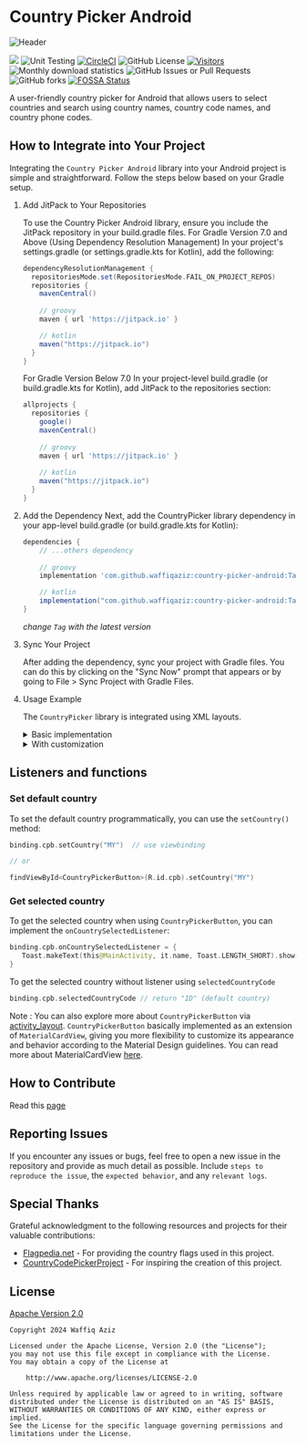 # Country Picker Android

![Header](/assets/images/feature_graphic.png)

[![](https://jitpack.io/v/waffiqaziz/country-picker-android.svg)](https://jitpack.io/#waffiqaziz/country-picker-android)
![Unit Testing](https://github.com/waffiqaziz/country-picker-android/actions/workflows/unit_testing.yml/badge.svg)
[![CircleCI](https://dl.circleci.com/status-badge/img/gh/waffiqaziz/country-picker-android/tree/master.svg?style=svg)](https://dl.circleci.com/status-badge/redirect/gh/waffiqaziz/country-picker-android/tree/master)
![GitHub License](https://img.shields.io/github/license/waffiqaziz/country-picker-android)
[![Visitors](https://api.visitorbadge.io/api/visitors?path=https%3A%2F%2Fgithub.com%2Fwaffiqaziz%2Fcountry-picker-android%2F&countColor=%2388d66c&style=flat)](https://visitorbadge.io/status?path=https%3A%2F%2Fgithub.com%2Fwaffiqaziz%2Fcountry-picker-android%2F)
![Monthly download statistics](https://jitpack.io/v/waffiqaziz/country-picker-android/month.svg)
![GitHub Issues or Pull Requests](https://img.shields.io/github/issues/waffiqaziz/country-picker-android)
![GitHub forks](https://img.shields.io/github/forks/waffiqaziz/country-picker-android)
[![FOSSA Status](https://app.fossa.com/api/projects/git%2Bgithub.com%2Fwaffiqaziz%2Fcountry-picker-android.svg?type=small)](https://app.fossa.com/projects/git%2Bgithub.com%2Fwaffiqaziz%2Fcountry-picker-android?ref=badge_small)


A user-friendly country picker for Android that allows users to select countries and search using
country names, country code names, and country phone codes.

## How to Integrate into Your Project

Integrating the `Country Picker Android` library into your Android project is simple and
straightforward.
Follow the steps below based on your Gradle setup.

1. Add JitPack to Your Repositories

   To use the Country Picker Android library, ensure you include the JitPack repository in your
   build.gradle
   files.
   For Gradle Version 7.0 and Above (Using Dependency Resolution Management)
   In your project's settings.gradle (or settings.gradle.kts for Kotlin), add the following:

    ```groovy
    dependencyResolutionManagement {
      repositoriesMode.set(RepositoriesMode.FAIL_ON_PROJECT_REPOS)
      repositories {
        mavenCentral()
        
        // groovy
        maven { url 'https://jitpack.io' }
   
        // kotlin
        maven("https://jitpack.io")
      }
    }
    ```

   For Gradle Version Below 7.0
   In your project-level build.gradle (or build.gradle.kts for Kotlin), add JitPack to the
   repositories
   section:

    ```groovy
    allprojects {
      repositories {
        google()
        mavenCentral()
        
        // groovy
        maven { url 'https://jitpack.io' }
        
        // kotlin
        maven("https://jitpack.io")
      }
    }
    ```

2. Add the Dependency
   Next, add the CountryPicker library dependency in your app-level build.gradle (or
   build.gradle.kts for Kotlin):
   ```groovy
   dependencies {
       // ...others dependency
       
       // groovy
       implementation 'com.github.waffiqaziz:country-picker-android:Tag'                                                                        
   
       // kotlin
       implementation("com.github.waffiqaziz:country-picker-android:Tag")
   }
   ```

   *change `Tag` with the latest version*
3. Sync Your Project

   After adding the dependency, sync your project with Gradle files. You can do this by clicking on
   the "Sync Now" prompt that appears or by going to File > Sync Project with Gradle Files.
4. Usage Example

   The `CountryPicker` library is integrated using XML layouts.

    <details>
      <summary>Basic implementation</summary>

      ```xml
      <com.waffiq.CountryPickerButton
        android:id="@+id/cpb"
        android:layout_width="wrap_content"
        android:layout_height="wrap_content"
        android:layout_gravity="center"
        android:clickable="true"
        android:focusable="true"
        android:foreground="?attr/selectableItemBackgroundBorderless"
        app:cardBackgroundColor="@android:color/transparent"
        app:cardCornerRadius="15dp"
        app:cardElevation="0dp"
        app:strokeWidth="0dp" />
      ```

   |                 CountryPickerButton                  |                                                                                                  CountryPickerDialog                                                                                                   |
   |:----------------------------------------------------:|:----------------------------------------------------------------------------------------------------------------------------------------------------------------------------------------------------------------------:|
   | <img src="assets/images/button_basic.png" width=100> | <img src="assets/images/dialog_basic.png" width=200>  <img src="assets/images/dialog_basic.jpg" width=200> <img src="assets/images/dialog_basic2.jpg" width=200> <img src="assets/images/dialog_basic3.jpg" width=200> |
    
   </details>

   <details>
      <summary>With customization</summary>

      ```xml
      <com.waffiq.CountryPickerButton
        android:id="@+id/cpb_custom"
        android:layout_width="wrap_content"
        android:layout_height="wrap_content"
        android:layout_gravity="center"
        android:clickable="true"
        android:focusable="true"
        android:foreground="?attr/selectableItemBackgroundBorderless"
        app:cardBackgroundColor="@color/darkPurple"
        app:cardCornerRadius="15dp"
        app:cardElevation="0dp"
        app:cpa_defaultCountryISO="US"
        app:cpa_dialogApplyBorderSearch="true"
        app:cpa_dialogAutoFocus="true"
        app:cpa_dialogBackgroundColor="@color/darkPurple"
        app:cpa_dialogSearchBackgroundColor="@color/darkPurple"
        app:cpa_dialogSearchCrossIconColor="@color/gray"
        app:cpa_dialogTextColor="@color/gray"
        app:cpa_dialogTextHintColor="@color/dark_gray"
        app:cpa_fontFamily="@font/nunito_sans_regular"
        app:strokeWidth="0dp" />
   ```

   |                  CountryPickerButton                  |                                                                                                    CountryPickerDialog                                                                                                    |
   |:-----------------------------------------------------:|:-------------------------------------------------------------------------------------------------------------------------------------------------------------------------------------------------------------------------:|
   | <img src="assets/images/button_custom.png" width=100> | <img src="assets/images/dialog_custom.png" width=200> <img src="assets/images/dialog_custom.jpg" width=200> <img src="assets/images/dialog_custom2.jpg" width=200> <img src="assets/images/dialog_custom3.jpg" width=200> |
   
   </details>

## Listeners and functions

### Set default country

To set the default country programmatically, you can use the `setCountry()` method:

  ```kotlin
  binding.cpb.setCountry("MY")  // use viewbinding

  // or

  findViewById<CountryPickerButton>(R.id.cpb).setCountry("MY")
  ```

### Get selected country

To get the selected country when using `CountryPickerButton`, you can implement
the `onCountrySelectedListener`:

   ```kotlin
   binding.cpb.onCountrySelectedListener = {
      Toast.makeText(this@MainActivity, it.name, Toast.LENGTH_SHORT).show()
   }
   ```

To get the selected country without listener using `selectedCountryCode`

   ```kotlin
   binding.cpb.selectedCountryCode // return "ID" (default country)
   ```

Note : You can also explore more about `CountryPickerButton`
via [activity_layout](https://github.com/waffiqaziz/country-picker-android/blob/master/app/src/main/res/layout/activity_main.xml). `CountryPickerButton`
basically implemented as an extension of `MaterialCardView`, giving you more flexibility to
customize its appearance and behavior according to the Material Design guidelines. You can read more
about
MaterialCardView [here](https://github.com/material-components/material-components-android/blob/master/docs/components/Card.md).

## How to Contribute

Read this [page](CONTRIBUTING.md)

## Reporting Issues

If you encounter any issues or bugs, feel free to open a new issue in the repository and provide as
much detail as possible. Include `steps to reproduce the issue`, the `expected behavior`, and any
`relevant logs`.

## Special Thanks

Grateful acknowledgment to the following resources and projects for their valuable contributions:


- [Flagpedia.net](https://flagpedia.net/download) - For providing the country flags used in this
  project.
- [CountryCodePickerProject](https://github.com/hbb20/CountryCodePickerProject) - For inspiring the
  creation of this project.

## License

[Apache Version 2.0](LICENSE)

```text
Copyright 2024 Waffiq Aziz

Licensed under the Apache License, Version 2.0 (the "License");
you may not use this file except in compliance with the License.
You may obtain a copy of the License at

    http://www.apache.org/licenses/LICENSE-2.0

Unless required by applicable law or agreed to in writing, software
distributed under the License is distributed on an "AS IS" BASIS,
WITHOUT WARRANTIES OR CONDITIONS OF ANY KIND, either express or implied.
See the License for the specific language governing permissions and
limitations under the License.
```
